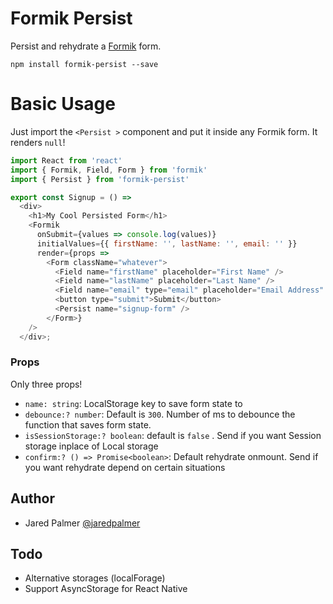 # Formik Persist

Persist and rehydrate a [Formik](https://github.com/jaredpalmer/formik) form.

```
npm install formik-persist --save
```

# Basic Usage

Just import the `<Persist >` component and put it inside any Formik form. It renders `null`!

```js
import React from 'react'
import { Formik, Field, Form } from 'formik'
import { Persist } from 'formik-persist'

export const Signup = () =>
  <div>
    <h1>My Cool Persisted Form</h1>
    <Formik
      onSubmit={values => console.log(values)}
      initialValues={{ firstName: '', lastName: '', email: '' }}
      render={props =>
        <Form className="whatever">
          <Field name="firstName" placeholder="First Name" />
          <Field name="lastName" placeholder="Last Name" />
          <Field name="email" type="email" placeholder="Email Address" />
          <button type="submit">Submit</button>
          <Persist name="signup-form" />
        </Form>}
    />
  </div>;
```

### Props

Only three props! 

- `name: string`: LocalStorage key to save form state to
- `debounce:? number`: Default is `300`. Number of ms to debounce the function that saves form state.
- `isSessionStorage:? boolean`: default is `false` . Send if you want Session storage inplace of Local storage
- `confirm:? () => Promise<boolean>`: Default rehydrate onmount. Send if you want rehydrate depend on certain situations 


## Author

- Jared Palmer [@jaredpalmer](https://twitter.com/jaredpalmer)


## Todo

- Alternative storages (localForage)
- Support AsyncStorage for React Native
